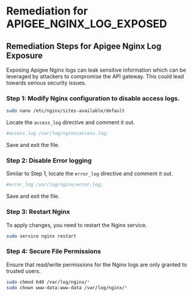# Remediation for APIGEE_NGINX_LOG_EXPOSED

## Remediation Steps for Apigee Nginx Log Exposure

Exposing Apigee Nginx logs can leak sensitive information which can be leveraged by attackers to compromise the API gateway. This could lead towards serious security issues.

### Step 1: Modify Nginx configuration to disable access logs.

```bash
sudo nano /etc/nginx/sites-available/default
```

Locate the `access_log` directive and comment it out.

```conf
#access_log /var/log/nginx/access.log;
```

Save and exit the file.

### Step 2: Disable Error logging
Similar to Step 1, locate the `error_log` directive and comment it out.

```conf
#error_log /var/log/nginx/error.log;
```

Save and exit the file.

### Step 3: Restart Nginx 

To apply changes, you need to restart the Nginx service.

```bash
sudo service nginx restart
```

### Step 4: Secure File Permissions

Ensure that read/write permissions for the Nginx logs are only granted to trusted users.

```bash
sudo chmod 640 /var/log/nginx/*
sudo chown www-data:www-data /var/log/nginx/*
```